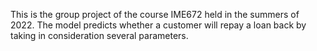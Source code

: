 This is the group project of the course IME672 held in the summers of 2022. 
The model predicts whether a customer will repay a loan back by taking in consideration several parameters.
